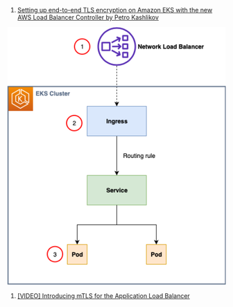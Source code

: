 1. [Setting up end-to-end TLS encryption on Amazon EKS with the new AWS Load Balancer Controller by Petro Kashlikov](https://aws.amazon.com/blogs/containers/setting-up-end-to-end-tls-encryption-on-amazon-eks-with-the-new-aws-load-balancer-controller/)

<img src="./images/eks-nlb-certs.png" title="eks-nlb-certs.png" width="900"/>

1. [[VIDEO] Introducing mTLS for the Application Load Balancer](https://www.twitch.tv/videos/2097281319)